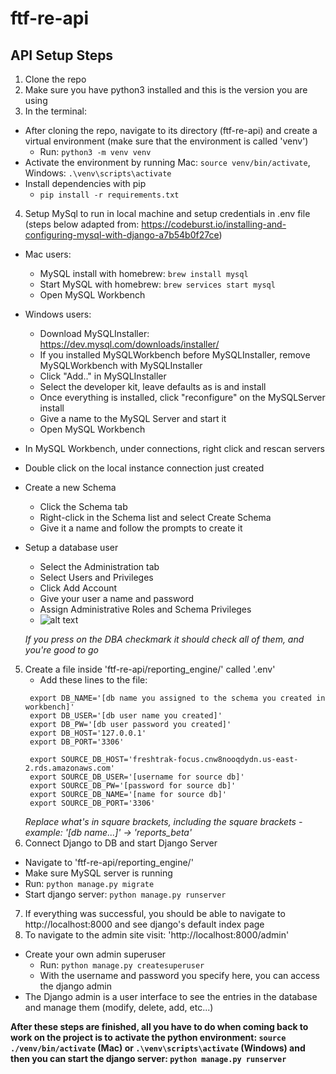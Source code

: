 # ftf-re-api
## API Setup Steps
1. Clone the repo
2. Make sure you have python3 installed and this is the version you are using
3. In the terminal:
  - After cloning the repo, navigate to its directory (ftf-re-api) and create a virtual environment (make sure that the environment is called 'venv')
    - Run: `python3 -m venv venv`
  - Activate the environment by running Mac: `source venv/bin/activate`, Windows: `.\venv\scripts\activate`
  - Install dependencies with pip
    - `pip install -r requirements.txt`
4. Setup MySql to run in local machine and setup credentials in .env file (steps below adapted from: https://codeburst.io/installing-and-configuring-mysql-with-django-a7b54b0f27ce)
  - Mac users:
    - MySQL install with homebrew: `brew install mysql`
    - Start MySQL with homebrew: `brew services start mysql`
    - Open MySQL Workbench
  - Windows users:
    - Download MySQLInstaller: https://dev.mysql.com/downloads/installer/
    - If you installed MySQLWorkbench before MySQLInstaller, remove MySQLWorkbench with MySQLInstaller
    - Click "Add.." in MySQLInstaller
    - Select the developer kit, leave defaults as is and install
    - Once everything is installed, click "reconfigure" on the MySQLServer install
    - Give a name to the MySQL Server and start it
    - Open MySQL Workbench
  - In MySQL Workbench, under connections, right click and rescan servers
  - Double click on the local instance connection just created
  - Create a new Schema
    - Click the Schema tab
    - Right-click in the Schema list and select Create Schema
    - Give it a name and follow the prompts to create it
  - Setup a database user
    - Select the Administration tab
    - Select Users and Privileges
    - Click Add Account
    - Give your user a name and password
    - Assign Administrative Roles and Schema Privileges
    - ![alt text](https://miro.medium.com/max/875/1*02UwfaPiNr8mWqSqb3akdg.png)
    
    *If you press on the DBA checkmark it should check all of them, and you're good to go*
5. Create a file inside 'ftf-re-api/reporting_engine/' called '.env'
     - Add these lines to the file:
     ```
      export DB_NAME='[db name you assigned to the schema you created in workbench]'
      export DB_USER='[db user name you created]'
      export DB_PW='[db user password you created]'
      export DB_HOST='127.0.0.1'
      export DB_PORT='3306'
       
      export SOURCE_DB_HOST='freshtrak-focus.cnw8nooqdydn.us-east-2.rds.amazonaws.com'
      export SOURCE_DB_USER='[username for source db]'
      export SOURCE_DB_PW='[password for source db]'
      export SOURCE_DB_NAME='[name for source db]'
      export SOURCE_DB_PORT='3306'
      ```
     *Replace what's in square brackets, including the square brackets - example: '[db name...]' -> 'reports_beta'*
6. Connect Django to DB and start Django Server
  - Navigate to 'ftf-re-api/reporting_engine/'
  - Make sure MySQL server is running
  - Run: `python manage.py migrate`
  - Start django server: `python manage.py runserver`
7. If everything was successful, you should be able to navigate to http://localhost:8000 and see django's default index page
8. To navigate to the admin site visit: 'http://localhost:8000/admin'
  - Create your own admin superuser
    - Run: `python manage.py createsuperuser`
    - With the username and password you specify here, you can access the django admin
  - The Django admin is a user interface to see the entries in the database and manage them (modify, delete, add, etc...)
  
**After these steps are finished, all you have to do when coming back to work on the project is to activate the python environment: `source ./venv/bin/activate` (Mac) or `.\venv\scripts\activate` (Windows) and then you can start the django server: `python manage.py runserver`**
